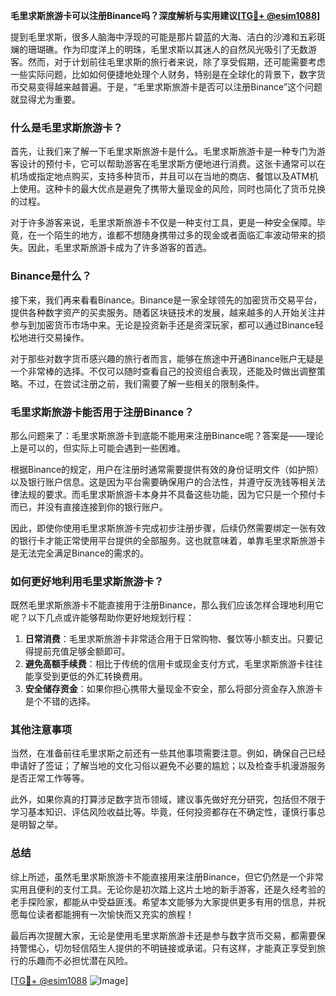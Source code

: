 **毛里求斯旅游卡可以注册Binance吗？深度解析与实用建议[[TG💪+ @esim1088](https://t.me/s/esim1088)]**

提到毛里求斯，很多人脑海中浮现的可能是那片碧蓝的大海、洁白的沙滩和五彩斑斓的珊瑚礁。作为印度洋上的明珠，毛里求斯以其迷人的自然风光吸引了无数游客。然而，对于计划前往毛里求斯的旅行者来说，除了享受假期，还可能需要考虑一些实际问题，比如如何便捷地处理个人财务，特别是在全球化的背景下，数字货币交易变得越来越普遍。于是，“毛里求斯旅游卡是否可以注册Binance”这个问题就显得尤为重要。

### 什么是毛里求斯旅游卡？

首先，让我们来了解一下毛里求斯旅游卡是什么。毛里求斯旅游卡是一种专门为游客设计的预付卡，它可以帮助游客在毛里求斯方便地进行消费。这张卡通常可以在机场或指定地点购买，支持多种货币，并且可以在当地的商店、餐馆以及ATM机上使用。这种卡的最大优点是避免了携带大量现金的风险，同时也简化了货币兑换的过程。

对于许多游客来说，毛里求斯旅游卡不仅是一种支付工具，更是一种安全保障。毕竟，在一个陌生的地方，谁都不想随身携带过多的现金或者面临汇率波动带来的损失。因此，毛里求斯旅游卡成为了许多游客的首选。

### Binance是什么？

接下来，我们再来看看Binance。Binance是一家全球领先的加密货币交易平台，提供各种数字资产的买卖服务。随着区块链技术的发展，越来越多的人开始关注并参与到加密货币市场中来。无论是投资新手还是资深玩家，都可以通过Binance轻松地进行交易操作。

对于那些对数字货币感兴趣的旅行者而言，能够在旅途中开通Binance账户无疑是一个非常棒的选择。不仅可以随时查看自己的投资组合表现，还能及时做出调整策略。不过，在尝试注册之前，我们需要了解一些相关的限制条件。

### 毛里求斯旅游卡能否用于注册Binance？

那么问题来了：毛里求斯旅游卡到底能不能用来注册Binance呢？答案是——理论上是可以的，但实际上可能会遇到一些困难。

根据Binance的规定，用户在注册时通常需要提供有效的身份证明文件（如护照）以及银行账户信息。这是因为平台需要确保用户的合法性，并遵守反洗钱等相关法律法规的要求。而毛里求斯旅游卡本身并不具备这些功能，因为它只是一个预付卡而已，并没有直接连接到你的银行账户。

因此，即使你使用毛里求斯旅游卡完成初步注册步骤，后续仍然需要绑定一张有效的银行卡才能正常使用平台提供的全部服务。这也就意味着，单靠毛里求斯旅游卡是无法完全满足Binance的需求的。

### 如何更好地利用毛里求斯旅游卡？

既然毛里求斯旅游卡不能直接用于注册Binance，那么我们应该怎样合理地利用它呢？以下几点或许能够帮助你更好地规划行程：

1. **日常消费**：毛里求斯旅游卡非常适合用于日常购物、餐饮等小额支出。只要记得提前充值足够金额即可。
2. **避免高额手续费**：相比于传统的信用卡或现金支付方式，毛里求斯旅游卡往往能享受到更低的外汇转换费用。
3. **安全储存资金**：如果你担心携带大量现金不安全，那么将部分资金存入旅游卡是个不错的选择。

### 其他注意事项

当然，在准备前往毛里求斯之前还有一些其他事项需要注意。例如，确保自己已经申请好了签证；了解当地的文化习俗以避免不必要的尴尬；以及检查手机漫游服务是否正常工作等等。

此外，如果你真的打算涉足数字货币领域，建议事先做好充分研究，包括但不限于学习基本知识、评估风险收益比等。毕竟，任何投资都存在不确定性，谨慎行事总是明智之举。

### 总结

综上所述，虽然毛里求斯旅游卡不能直接用来注册Binance，但它仍然是一个非常实用且便利的支付工具。无论你是初次踏上这片土地的新手游客，还是久经考验的老手探险家，都能从中受益匪浅。希望本文能够为大家提供更多有用的信息，并祝愿每位读者都能拥有一次愉快而又充实的旅程！

最后再次提醒大家，无论是使用毛里求斯旅游卡还是参与数字货币交易，都需要保持警惕心，切勿轻信陌生人提供的不明链接或承诺。只有这样，才能真正享受到旅行的乐趣而不必担忧潜在风险。

[[TG💪+ @esim1088](https://t.me/s/esim1088) ![Image](https://i.postimg.cc/4NQfJmqS/Snipaste-2025-05-13-00-14-12.png)]
